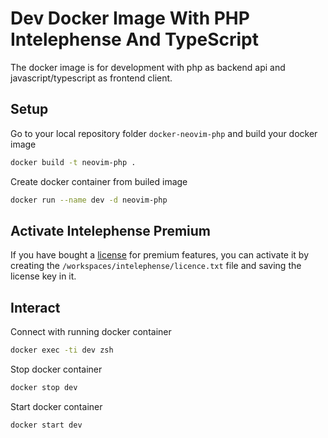 # Dev Docker Image With PHP Intelephense And TypeScript

The docker image is for development with php as backend api and javascript/typescript as frontend client.

## Setup
Go to your local repository folder `docker-neovim-php` and build your docker image
```sh
docker build -t neovim-php .
```

Create docker container from builed image
```sh
docker run --name dev -d neovim-php
```
## Activate Intelephense Premium
If you have bought a [license](https://intelephense.com/) for premium features, you can activate it by creating the `/workspaces/intelephense/licence.txt` file and saving the license key in it.

## Interact
Connect with running docker container
```sh
docker exec -ti dev zsh
```

Stop docker container
```sh
docker stop dev
```

Start docker container
```sh
docker start dev
```
